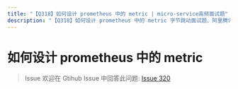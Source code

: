 ```yaml
---
title: "【Q318】如何设计 prometheus 中的 metric | micro-service高频面试题"
description: "【Q318】如何设计 prometheus 中的 metric 字节跳动面试题、阿里腾讯面试题、美团小米面试题。"
---
```


# 如何设计 prometheus 中的 metric

> Issue
> 欢迎在 Gtihub Issue 中回答此问题: [Issue 320](https://github.com/shfshanyue/Daily-Question/issues/320)
